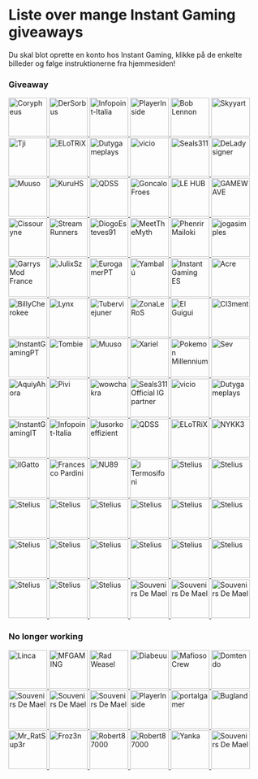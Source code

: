# Liste over mange Instant Gaming giveaways

Du skal blot oprette en konto hos Instant Gaming, klikke på de enkelte billeder og følge instruktionerne fra hjemmesiden!

### Giveaway

<p align="left">
    <a href="https://www.instant-gaming.com/da/giveaway/CORYPHEUS?igr=japariri" target="_blank" rel="noreferrer">
        <img src="https://gaming-cdn.com/images/avatars/15398397-1632480753.jpg" alt="Corypheus" width="76" height="76" />
    </a>
    <a href="https://www.instant-gaming.com/da/giveaway/DERSORBUS?igr=japariri" target="_blank" rel="noreferrer">
        <img src="https://gaming-cdn.com/images/avatars/8739832-1572541038.jpg" alt="DerSorbus" width="76" height="76" />
    </a> 
    <a href="https://www.instant-gaming.com/da/giveaway/INFOPOINT-ITALIA?igr=japariri" target="_blank" rel="noreferrer">
        <img src="https://gaming-cdn.com/images/avatars/5022391-1620639580.jpg" alt="Infopoint-Italia" width="76" height="76" />
    </a> 
    <a href="https://www.instant-gaming.com/da/giveaway/playerinside?igr=japariri" target="_blank" rel="noreferrer">
        <img src="https://gaming-cdn.com/images/avatars/1115181-1694833323.jpg" alt="PlayerInside" width="76" height="76" />
    </a> 
    <a href="https://www.instant-gaming.com/da/giveaway/boblennon?igr=japariri" target="_blank" rel="noreferrer">
        <img src="https://gaming-cdn.com/images/avatars/12254287-1660306272.jpg" alt="Bob Lennon" width="76" height="76" />
    </a>
    <a href="https://www.instant-gaming.com/da/giveaway/skyyart?igr=japariri" target="_blank" rel="noreferrer">
        <img src="https://gaming-cdn.com/images/avatars/8099122-1564755224.jpg" alt="Skyyart" width="76" height="76" />
    </a> 
    <a href="https://www.instant-gaming.com/da/giveaway/THETJI?igr=japariri" target="_blank" rel="noreferrer">
        <img src="https://gaming-cdn.com/images/avatars/17123566-1647950384.jpg" alt="Tji" width="76" height="76" />
    </a> 
    <a href="https://www.instant-gaming.com/da/giveaway/elotrix?igr=japariri" target="_blank" rel="noreferrer">
        <img src="https://gaming-cdn.com/images/avatars/9351061-1578514985.jpg" alt="ELoTRiX" width="76" height="76" />
    </a>  
    <a href="https://www.instant-gaming.com/da/giveaway/dutygameplays?igr=japariri" target="_blank" rel="noreferrer">
        <img src="https://gaming-cdn.com/images/avatars/3848254-1561022824.jpg" alt="Dutygameplays" width="76" height="76" />
    </a> 
    <a href="https://www.instant-gaming.com/da/giveaway/vicio?igr=japariri" target="_blank" rel="noreferrer">
        <img src="https://gaming-cdn.com/images/avatars/881499-1523615431.jpg" alt="vicio" width="76" height="76" />
    </a> 
    <a href="https://www.instant-gaming.com/da/giveaway/Seals311?igr=japariri" target="_blank" rel="noreferrer">
        <img src="https://gaming-cdn.com/images/avatars/3502745-1617900174.jpg" alt="Seals311" width="76" height="76" />
    </a> 
    <a href="https://www.instant-gaming.com/da/giveaway/deladysigner?igr=japariri" target="_blank" rel="noreferrer">
        <img src="https://gaming-cdn.com/images/avatars/7761723-1615476784.jpg" alt="DeLadysigner" width="76" height="76" />
    </a> 
    <a href="https://www.instant-gaming.com/da/giveaway/muusoo?igr=japariri" target="_blank" rel="noreferrer">
        <img src="https://gaming-cdn.com/images/avatars/6107700-1630593332.jpg" alt="Muuso" width="76" height="76" />
    </a> 
    <a href="https://www.instant-gaming.com/da/giveaway/KURU?igr=japariri" target="_blank" rel="noreferrer">
        <img src="https://gaming-cdn.com/images/avatars/8991415-1574995082.jpg" alt="KuruHS" width="76" height="76" />
    </a> 
    <a href="https://www.instant-gaming.com/da/giveaway/qdss?igr=japariri" target="_blank" rel="noreferrer">
        <img src="https://gaming-cdn.com/images/avatars/8851878-1587464483.jpg" alt="QDSS" width="76" height="76" />
    </a> 
    <a href="https://www.instant-gaming.com/da/giveaway/GONCALOFROES?igr=japariri" target="_blank" rel="noreferrer">
        <img src="https://gaming-cdn.com/images/avatars/15389337-1659363715.jpg" alt="GoncaloFroes" width="76" height="76" />
    </a> 
    <a href="https://www.instant-gaming.com/fr/giveaway/RATSUPER?igr=japariri" target="_blank" rel="noreferrer">
        <img src="https://gaming-cdn.com/images/avatars/162664-1527173086.jpg" alt="LE HUB" width="76" height="76" />
    </a> 
    <a href="https://www.instant-gaming.com/da/giveaway/PIXIA?igr=japariri" target="_blank" rel="noreferrer">
        <img src="https://gaming-cdn.com/images/avatars/7831487-1561130856.jpg" alt="GAMEWAVE" width="76" height="76" />
    </a>  
    <a href="https://www.instant-gaming.com/da/giveaway/MeetTheMyth?igr=japariri" target="_blank" rel="noreferrer">
        <img src="https://gaming-cdn.com/images/avatars/911134-1650630244.jpg" alt="Cissouryne" width="76" height="76" />
    </a> 
    <a href="https://www.instant-gaming.com/da/giveaway/JULIXSZ?igr=japariri" target="_blank" rel="noreferrer">
        <img src="https://gaming-cdn.com/images/avatars/17310739-1649259316.jpg" alt="StreamRunners" width="76" height="76" />
    </a> 
    <a href="https://www.instant-gaming.com/fr/giveaway/CODQG?igr=japariri" target="_blank" rel="noreferrer">
        <img src="https://gaming-cdn.com/images/avatars/452863-1561392211.jpg" alt="DiogoEsteves91" width="76" height="76" />
    </a> 
    <a href="https://www.instant-gaming.com/da/giveaway/ICONOBLAST?igr=japariri" target="_blank" rel="noreferrer">
        <img src="https://gaming-cdn.com/images/avatars/173704-1571080323.jpg" alt="MeetTheMyth" width="76" height="76" />
    </a> 
    <a href="https://www.instant-gaming.com/fr/giveaway/NALFEINN?igr=japariri" target="_blank" rel="noreferrer">
        <img src="https://gaming-cdn.com/images/avatars/2210688-1696599045.jpg" alt="Phenrir Mailoki" width="76" height="76" />
    </a> 
    <a href="https://www.instant-gaming.com/fr/giveaway/SIPHANO?igr=japariri" target="_blank" rel="noreferrer">
        <img src="https://gaming-cdn.com/images/avatars/11592640-1594134353.jpg" alt="jogasimples" width="76" height="76" />
    </a> 
    <a href="https://www.instant-gaming.com/da/giveaway/LYNX?igr=japariri" target="_blank" rel="noreferrer">
        <img src="https://gaming-cdn.com/images/avatars/2437583-1659723926.jpg" alt="Garrys Mod France" width="76" height="76" />
    </a> 
    <a href="https://www.instant-gaming.com/fr/giveaway/ROBERT?igr=japariri" target="_blank" rel="noreferrer">
        <img src="https://gaming-cdn.com/images/avatars/765860-1527847205.jpg" alt="JulixSz" width="76" height="76" />
    </a> 
    <a href="https://www.instant-gaming.com/fr/giveaway/GAMEMOVIELAND?igr=japariri" target="_blank" rel="noreferrer">
        <img src="https://gaming-cdn.com/images/avatars/170629-1547987125.jpg" alt="EurogamerPT" width="76" height="76" />
    </a> 
    <a href="https://www.instant-gaming.com/fr/giveaway/SEGMENT?igr=japariri" target="_blank" rel="noreferrer">
        <img src="https://gaming-cdn.com/images/avatars/14447951-1677748902.jpg" alt="Yambalú" width="76" height="76" />
    </a> 
    <a href="https://www.instant-gaming.com/fr/giveaway/PORAID?igr=japariri" target="_blank" rel="noreferrer">
        <img src="https://gaming-cdn.com/images/avatars/5324059-1634130045.jpg" alt="Instant Gaming ES" width="76" height="76" />
    </a> 
    <a href="https://www.instant-gaming.com/fr/giveaway/ALKOR?igr=japariri" target="_blank" rel="noreferrer">
        <img src="https://gaming-cdn.com/images/avatars/4684425-1617274240.jpg" alt="Acre" width="76" height="76" />
    </a> 
    <a href="https://www.instant-gaming.com/da/giveaway/AQUIYAHORA?igr=japariri" target="_blank" rel="noreferrer">
        <img src="https://gaming-cdn.com/images/avatars/5219782-1581748271.jpg" alt="BillyCherokee" width="76" height="76" />
    </a> 
    <a href="https://www.instant-gaming.com/da/giveaway/L0LKHALIA?igr=japariri" target="_blank" rel="noreferrer">
        <img src="https://gaming-cdn.com/images/avatars/4967993-1592414336.jpg" alt="Lynx" width="76" height="76" />
    </a> 
    <a href="https://www.instant-gaming.com/da/giveaway/ILGATTOSULTUBO?igr=japariri" target="_blank" rel="noreferrer">
        <img src="https://gaming-cdn.com/images/avatars/539151-1690300630.jpg" alt="Tuberviejuner" width="76" height="76" />
    </a> 
    <a href="https://www.instant-gaming.com/da/giveaway/PIVI?igr=japariri" target="_blank" rel="noreferrer">
        <img src="https://gaming-cdn.com/images/avatars/8850456-1573572198.jpg" alt="ZonaLeRoS" width="76" height="76" />
    </a> 
    <a href="https://www.instant-gaming.com/da/giveaway/PHENRIR?igr=japariri" target="_blank" rel="noreferrer">
        <img src="https://gaming-cdn.com/images/avatars/23232106-1706706355.jpg" alt="El Guigui" width="76" height="76" />
    </a> 
    <a href="https://www.instant-gaming.com/da/giveaway/NYKK3?igr=japariri" target="_blank" rel="noreferrer">
        <img src="https://gaming-cdn.com/images/avatars/560668-1500305390.jpg" alt="Cl3ment" width="76" height="76" />
    </a> 
    <a href="https://www.instant-gaming.com/da/giveaway/BILLYCHEROKEE?igr=japariri" target="_blank" rel="noreferrer">
        <img src="https://gaming-cdn.com/images/avatars/2072378-1700332557.jpg" alt="InstantGamingPT" width="76" height="76" />
    </a> 
    <a href="https://www.instant-gaming.com/da/giveaway/TOMBIE?igr=japariri" target="_blank" rel="noreferrer">
        <img src="https://gaming-cdn.com/images/avatars/7276237-1585753188.jpg" alt="Tombie" width="76" height="76" />
    </a> 
    <a href="https://www.instant-gaming.com/da/giveaway/ITERMOSIFONI?igr=japariri" target="_blank" rel="noreferrer">
        <img src="https://gaming-cdn.com/images/avatars/811973-1557938063.jpg" alt="Muuso" width="76" height="76" />
    </a> 
    <a href="https://www.instant-gaming.com/fr/giveaway/STREAMRUNNERS?igr=japariri" target="_blank" rel="noreferrer">
        <img src="https://gaming-cdn.com/images/avatars/15530490-1634564097.jpg" alt="Xariel" width="76" height="76" />
    </a> 
    <a href="https://www.instant-gaming.com/da/giveaway/FROZ3N?igr=japariri" target="_blank" rel="noreferrer">
        <img src="https://gaming-cdn.com/images/avatars/1016668-1682448159.jpg" alt="Pokemon Millennium" width="76" height="76" />
    </a> 
    <a href="https://www.instant-gaming.com/da/giveaway/JOGASIMPLES?igr=japariri" target="_blank" rel="noreferrer">
        <img src="https://gaming-cdn.com/images/avatars/4910326-1659026696.jpg" alt="Sev" width="76" height="76" />
    </a> 
    <a href="https://www.instant-gaming.com/fr/giveaway/bugland?igr=japariri" target="_blank" rel="noreferrer">
        <img src="https://gaming-cdn.com/images/avatars/3009082-1540312665.jpg" alt="AquiyAhora" width="76" height="76" />
    </a> 
    <a href="https://www.instant-gaming.com/da/giveaway/PORTALGAMER?igr=japariri" target="_blank" rel="noreferrer">
        <img src="https://gaming-cdn.com/images/avatars/14576258-1649363215.jpg" alt="Pivi" width="76" height="76" />
    </a> 
    <a href="https://www.instant-gaming.com/fr/giveaway/VARG?igr=japariri" target="_blank" rel="noreferrer">
        <img src="https://gaming-cdn.com/images/avatars/5518320-1553640087.jpg" alt="wowchakra" width="76" height="76" />
    </a> 
    <a href="https://www.instant-gaming.com/da/giveaway/ZONALEROS?igr=japariri" target="_blank" rel="noreferrer">
        <img src="https://gaming-cdn.com/images/avatars/13745456-1614222765.jpg" alt="Seals311 Official IG partner" width="76" height="76" />
    </a> 
    <a href="https://www.instant-gaming.com/da/giveaway/POKEMONMILLENNIUM?igr=japariri" target="_blank" rel="noreferrer">
        <img src="https://gaming-cdn.com/images/avatars/8857101-1582127081.jpg" alt="vicio" width="76" height="76" />
    </a> 
    <a href="https://www.instant-gaming.com/da/giveaway/YAMBALU?igr=japariri" target="_blank" rel="noreferrer">
        <img src="https://gaming-cdn.com/images/avatars/1299958-1667123766.jpg" alt="Dutygameplays" width="76" height="76" />
    </a> 
    <a href="https://www.instant-gaming.com/da/giveaway/GAMEWAVE?igr=japariri" target="_blank" rel="noreferrer">
        <img src="https://gaming-cdn.com/images/avatars/3297504-1554723487.jpg" alt="InstantGamingIT" width="76" height="76" />
    </a> 
    <a href="https://www.instant-gaming.com/fr/giveaway/cissouryne?igr=japariri" target="_blank" rel="noreferrer">
        <img src="https://gaming-cdn.com/images/avatars/7984380-1676733343.jpg" alt="Infopoint-Italia" width="76" height="76" />
    </a>  
    <a href="https://www.instant-gaming.com/da/giveaway/HOROKUSSA?igr=japariri" target="_blank" rel="noreferrer">
        <img src="https://gaming-cdn.com/images/avatars/6407964-1698913270.jpg" alt="lusorkoeffizient" width="76" height="76" />
    </a> 
    <a href="https://www.instant-gaming.com/da/giveaway/FRANCESCOPARDINI?igr=japariri" target="_blank" rel="noreferrer">
        <img src="https://gaming-cdn.com/images/avatars/9461224-1581008870.jpg" alt="QDSS" width="76" height="76" />
    </a> 
    <a href="https://www.instant-gaming.com/da/giveaway/biffa?igr=japariri" target="_blank" rel="noreferrer">
        <img src="https://gaming-cdn.com/images/avatars/21867230-1698315461.jpg" alt="ELoTRiX" width="76" height="76" />
    </a> 
    <a href="https://www.instant-gaming.com/fr/giveaway/AYPIERRE?igr=japariri" target="_blank" rel="noreferrer">
        <img src="https://gaming-cdn.com/images/avatars/11592592-1594037728.jpg" alt="NYKK3" width="76" height="76" />
    </a> 
    <a href="https://www.instant-gaming.com/fr/giveaway/GUIGUI?igr=japariri" target="_blank" rel="noreferrer">
        <img src="https://gaming-cdn.com/images/avatars/262337-1647999658.jpg" alt="ilGatto" width="76" height="76" />
    </a> 
    <a href="https://www.instant-gaming.com/da/giveaway/NU89?igr=japariri" target="_blank" rel="noreferrer">
        <img src="https://gaming-cdn.com/images/avatars/3123668-1636629261.jpg" alt="Francesco Pardini" width="76" height="76" />
    </a> 
    <a href="https://www.instant-gaming.com/da/giveaway/ACRE?igr=japariri" target="_blank" rel="noreferrer">
        <img src="https://gaming-cdn.com/images/avatars/2550652-1614044439.jpg" alt="NU89" width="76" height="76" />
    </a> 
    <a href="https://www.instant-gaming.com/da/giveaway/xariel?igr=japariri" target="_blank" rel="noreferrer">
        <img src="https://gaming-cdn.com/images/avatars/767265-1595434670.jpg" alt="i Termosifoni" width="76" height="76" />
    </a>
    <a href="https://www.instant-gaming.com/fr/giveaway/SUPREMELEADER?igr=japariri" target="_blank" rel="noreferrer">
        <img src="https://gaming-cdn.com/images/avatars/1716955-1681777192.jpg" alt="Stelius" width="76" height="76" />
    </a>
    <a href="https://www.instant-gaming.com/da/giveaway/K0MPA?igr=japariri" target="_blank" rel="noreferrer">
        <img src="https://gaming-cdn.com/images/avatars/17310536-1649317648.jpg" alt="Stelius" width="76" height="76" />
    </a>
    <a href="https://www.instant-gaming.com/fr/giveaway/MAFIASTUNTING?igr=japariri" target="_blank" rel="noreferrer">
        <img src="https://gaming-cdn.com/images/avatars/11592735-1594039464.jpg" alt="Stelius" width="76" height="76" />
    </a>
    <a href="https://www.instant-gaming.com/da/giveaway/gringo_afc?igr=japariri" target="_blank" rel="noreferrer">
        <img src="https://gaming-cdn.com/images/avatars/22129526-1698161352.jpg" alt="Stelius" width="76" height="76" />
    </a>
    <a href="https://www.instant-gaming.com/fr/giveaway/chaouki?igr=japariri" target="_blank" rel="noreferrer">
        <img src="https://gaming-cdn.com/images/avatars/336149-1646325089.jpg" alt="Stelius" width="76" height="76" />
    </a>
    <a href="https://www.instant-gaming.com/da/giveaway/kree?igr=japariri" target="_blank" rel="noreferrer">
        <img src="https://gaming-cdn.com/images/avatars/21152867-1689094777.jpg" alt="Stelius" width="76" height="76" />
    </a>
    <a href="https://www.instant-gaming.com/da/giveaway/yanka?igr=japariri" target="_blank" rel="noreferrer">
        <img src="https://gaming-cdn.com/images/avatars/17791717-1684537536.jpg" alt="Stelius" width="76" height="76" />
    </a>
    <a href="https://www.instant-gaming.com/da/giveaway/howimetyourcat?igr=japariri" target="_blank" rel="noreferrer">
        <img src="https://gaming-cdn.com/images/avatars/2761556-1681806334.jpg" alt="Stelius" width="76" height="76" />
    </a>
    <a href="https://www.instant-gaming.com/da/giveaway/gmodfr?igr=japariri" target="_blank" rel="noreferrer">
        <img src="https://gaming-cdn.com/images/avatars/15499812-1646775114.jpg" alt="Stelius" width="76" height="76" />
    </a>
    <a href="https://www.instant-gaming.com/da/giveaway/JOFRIK99?igr=japariri" target="_blank" rel="noreferrer">
        <img src="https://gaming-cdn.com/images/avatars/16861995-1676462477.jpg" alt="Stelius" width="76" height="76" />
    </a>
    <a href="https://www.instant-gaming.com/da/giveaway/EUROGAMERPT?igr=japariri" target="_blank" rel="noreferrer">
        <img src="https://gaming-cdn.com/images/avatars/17661741-1655123091.jpg" alt="Stelius" width="76" height="76" />
    </a>
    <a href="https://www.instant-gaming.com/da/giveaway/instantgaming?igr=japariri" target="_blank" rel="noreferrer">
        <img src="https://gaming-cdn.com/images/avatars/2700115-1699892940.jpg" alt="Stelius" width="76" height="76" />
    </a>
    <a href="https://www.instant-gaming.com/da/giveaway/instantgamingde?igr=japariri" target="_blank" rel="noreferrer">
        <img src="https://gaming-cdn.com/images/avatars/5170510-1683532414.jpg" alt="Stelius" width="76" height="76" />
    </a>
    <a href="https://www.instant-gaming.com/da/giveaway/INSTANTGAMINGES?igr=japariri" target="_blank" rel="noreferrer">
        <img src="https://gaming-cdn.com/images/avatars/825485-1683532505.jpg" alt="Stelius" width="76" height="76" />
    </a>
    <a href="https://www.instant-gaming.com/da/giveaway/INSTANTGAMINGPL?igr=japariri" target="_blank" rel="noreferrer">
        <img src="https://gaming-cdn.com/images/avatars/15117356-1683537388.jpg" alt="Stelius" width="76" height="76" />
    </a>
    <a href="https://www.instant-gaming.com/da/giveaway/instantgamingpt?igr=japariri" target="_blank" rel="noreferrer">
        <img src="https://gaming-cdn.com/images/avatars/16693760-1689603180.jpg" alt="Stelius" width="76" height="76" />
    </a>
    <a href="https://www.instant-gaming.com/da/giveaway/instantgamingitalia?igr=japariri" target="_blank" rel="noreferrer">
        <img src="https://gaming-cdn.com/images/avatars/7534356-1687868492.jpg" alt="Stelius" width="76" height="76" />
    </a>   
    <a href="https://www.instant-gaming.com/da/giveaway/KAMUSLOL?igr=japariri" target="_blank" rel="noreferrer">
        <img src="https://gaming-cdn.com/images/avatars/15057103-1651783439.jpg" alt="Souvenirs De Mael" width="76" height="76" />
    </a>  
    <a href="https://www.instant-gaming.com/da/giveaway/multinecroman?igr=japariri" target="_blank" rel="noreferrer">
        <img src="https://gaming-cdn.com/images/avatars/1485744-1709109885.jpg" alt="Souvenirs De Mael" width="76" height="76" />
    </a> 
    <a href="https://www.instant-gaming.com/da/giveaway/j0nathan?igr=japariri" target="_blank" rel="noreferrer">
        <img src="https://gaming-cdn.com/images/avatars/32491-1612461730.jpg" alt="Souvenirs De Mael" width="76" height="76" />
    </a> 
</p>

### No longer working

<p align="left">
    <a href="https://www.instant-gaming.com/da/giveaway/linca?igr=japariri" target="_blank" rel="noreferrer">
        <img src="https://gaming-cdn.com/images/avatars/19908306-1688124711.jpg" alt="Linca" width="76" height="76" />
    </a>
    <a href="https://www.instant-gaming.com/da/giveaway/MFGAMING?igr=japariri" target="_blank" rel="noreferrer">
        <img src="https://gaming-cdn.com/images/avatars/17307721-1649242244.jpg" alt="MFGAMING" width="76" height="76" />
    </a>
    <a href="https://www.instant-gaming.com/da/giveaway/RADWEASEL?igr=japariri" target="_blank" rel="noreferrer">
        <img src="https://gaming-cdn.com/images/avatars/1963208-1580302628.jpg" alt="Rad Weasel" width="76" height="76" />
    </a> 
    <a href="https://www.instant-gaming.com/da/giveaway/DIABEUU?igr=japariri" target="_blank" rel="noreferrer">
        <img src="https://gaming-cdn.com/images/avatars/16462243-1641829012.jpg" alt="Diabeuu" width="76" height="76" />
    </a> 
    <a href="https://www.instant-gaming.com/da/giveaway/MAFIOSOCREW?igr=japariri" target="_blank" rel="noreferrer">
        <img src="https://gaming-cdn.com/images/avatars/11440112-1623919337.jpg" alt="Mafioso Crew" width="76" height="76" />
    </a> 
    <a href="https://www.instant-gaming.com/da/giveaway/domtendo?igr=japariri" target="_blank" rel="noreferrer">
        <img src="https://gaming-cdn.com/images/avatars/12234229-1675198346.jpg" alt="Domtendo" width="76" height="76" />
    </a>
    <a href="https://www.instant-gaming.com/da/giveaway/souvenirsdemael?igr=japariri" target="_blank" rel="noreferrer">
        <img src="https://gaming-cdn.com/images/avatars/2274022-1700917198.jpg" alt="Souvenirs De Mael" width="76" height="76" />
    </a>
    <a href="https://www.instant-gaming.com/da/giveaway/Schneile" target="_blank" rel="noreferrer">
        <img src="https://gaming-cdn.com/images/avatars/14423860-1684836413.jpg" alt="Souvenirs De Mael" width="76" height="76" />
    </a>
    <a href="https://www.instant-gaming.com/da/giveaway/fanmadetim" target="_blank" rel="noreferrer">
        <img src="https://gaming-cdn.com/images/avatars/16642119-1643277939.jpg" alt="Souvenirs De Mael" width="76" height="76" />
    </a>
    <a href="https://www.instant-gaming.com/da/giveaway/delacroix22" target="_blank" rel="noreferrer">
        <img src="https://gaming-cdn.com/images/avatars/20671308-1700163325.jpg" alt="PlayerInside" width="76" height="76" />
    </a> 
    <a href="https://www.instant-gaming.com/da/giveaway/TUBERVIEJUNER" target="_blank" rel="noreferrer">
        <img src="https://gaming-cdn.com/images/avatars/9996845-1664208358.jpg" alt="portalgamer" width="76" height="76" />
    </a> 
    <a href="https://www.instant-gaming.com/da/giveaway/lusorkoeffizient" target="_blank" rel="noreferrer">
        <img src="https://gaming-cdn.com/images/avatars/8124578-1565266897.jpg" alt="Bugland" width="76" height="76" />
    </a>
    <a href="https://www.instant-gaming.com/da/giveaway/nardvillain" target="_blank" rel="noreferrer">
        <img src="https://gaming-cdn.com/images/avatars/20869830-1686065356.jpg" alt="Mr_RatSup3r" width="76" height="76" />
    </a>
    <a href="https://www.instant-gaming.com/da/giveaway/SEV" target="_blank" rel="noreferrer">
        <img src="https://gaming-cdn.com/images/avatars/10224464-1585925716.jpg" alt="Froz3n" width="76" height="76" />
    </a> 
    <a href="https://www.instant-gaming.com/da/giveaway/STELIUS" target="_blank" rel="noreferrer">
        <img src="https://gaming-cdn.com/images/avatars/6294915-1637162339.jpg" alt="Robert87000" width="76" height="76" />
    </a>
    <a href="https://www.instant-gaming.com/da/giveaway/BABANISTAF" target="_blank" rel="noreferrer">
        <img src="https://gaming-cdn.com/images/avatars/19666350-1673276632.jpg" alt="Robert87000" width="76" height="76" />
    </a>
    <a href="https://www.instant-gaming.com/da/giveaway/DIOGOESTEVES" target="_blank" rel="noreferrer">
        <img src="https://gaming-cdn.com/images/avatars/15100457-1696806903.jpg" alt="Yanka" width="76" height="76" />
    </a> 
    <a href="https://www.instant-gaming.com/da/giveaway/sharky" target="_blank" rel="noreferrer">
        <img src="https://gaming-cdn.com/images/avatars/5230971-1677019101.jpg" alt="Souvenirs De Mael" width="76" height="76" />
    </a> 
</p>
